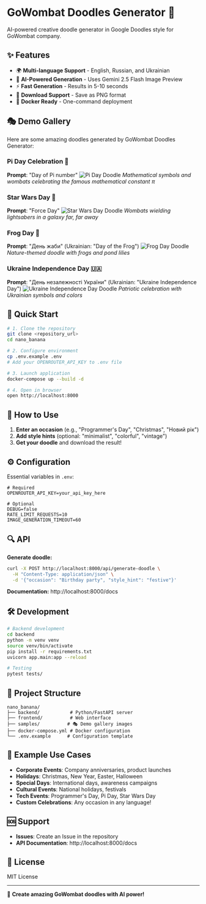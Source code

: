 # GoWombat Doodles Generator 🎨

AI-powered creative doodle generator in Google Doodles style for GoWombat company.

## ✨ Features

- 🌍 **Multi-language Support** - English, Russian, and Ukrainian
- 🎨 **AI-Powered Generation** - Uses Gemini 2.5 Flash Image Preview  
- ⚡ **Fast Generation** - Results in 5-10 seconds
- 💾 **Download Support** - Save as PNG format
- 🐳 **Docker Ready** - One-command deployment

## 🎭 Demo Gallery

Here are some amazing doodles generated by GoWombat Doodles Generator:

### Pi Day Celebration 🥧
**Prompt**: "Day of Pi number"
![Pi Day Doodle](samples/gowombat_day_pi_number_1756498452784.png)
*Mathematical symbols and wombats celebrating the famous mathematical constant π*

### Star Wars Day 🌟
**Prompt**: "Force Day"
![Star Wars Day Doodle](samples/gowombat_force_day_1756498366968.png)
*Wombats wielding lightsabers in a galaxy far, far away*

### Frog Day 🐸
**Prompt**: "День жаби" (Ukrainian: "Day of the Frog")
![Frog Day Doodle](samples/gowombat_день_жаби_1756498408646.png)
*Nature-themed doodle with frogs and pond lilies*

### Ukraine Independence Day 🇺🇦
**Prompt**: "День незалежності України" (Ukrainian: "Ukraine Independence Day")
![Ukraine Independence Day Doodle](samples/gowombat_день_незалежності_україни_1756498384867.png)
*Patriotic celebration with Ukrainian symbols and colors*

## 🚀 Quick Start

```bash
# 1. Clone the repository
git clone <repository_url>
cd nano_banana

# 2. Configure environment
cp .env.example .env
# Add your OPENROUTER_API_KEY to .env file

# 3. Launch application
docker-compose up --build -d

# 4. Open in browser
open http://localhost:8000
```

## 🎯 How to Use

1. **Enter an occasion** (e.g., "Programmer's Day", "Christmas", "Новий рік")
2. **Add style hints** (optional: "minimalist", "colorful", "vintage")  
3. **Get your doodle** and download the result!

## ⚙️ Configuration

Essential variables in `.env`:

```env
# Required
OPENROUTER_API_KEY=your_api_key_here

# Optional  
DEBUG=false
RATE_LIMIT_REQUESTS=10
IMAGE_GENERATION_TIMEOUT=60
```

## 🔍 API

**Generate doodle:**
```bash
curl -X POST http://localhost:8000/api/generate-doodle \
  -H "Content-Type: application/json" \
  -d '{"occasion": "Birthday party", "style_hint": "festive"}'
```

**Documentation:** http://localhost:8000/docs

## 🛠️ Development

```bash
# Backend development
cd backend
python -m venv venv
source venv/bin/activate
pip install -r requirements.txt
uvicorn app.main:app --reload

# Testing
pytest tests/
```

## 🐳 Project Structure

```
nano_banana/
├── backend/           # Python/FastAPI server
├── frontend/          # Web interface  
├── samples/          # 🎭 Demo gallery images
├── docker-compose.yml # Docker configuration
└── .env.example      # Configuration template
```

## 🌟 Example Use Cases

- **Corporate Events**: Company anniversaries, product launches
- **Holidays**: Christmas, New Year, Easter, Halloween
- **Special Days**: International days, awareness campaigns  
- **Cultural Events**: National holidays, festivals
- **Tech Events**: Programmer's Day, Pi Day, Star Wars Day
- **Custom Celebrations**: Any occasion in any language!

## 🆘 Support

- **Issues**: Create an Issue in the repository
- **API Documentation**: http://localhost:8000/docs

## 📄 License

MIT License

---

🎨 **Create amazing GoWombat doodles with AI power!**